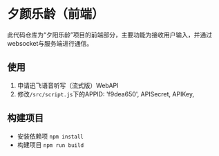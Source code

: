 # 夕颜乐龄（前端）

此代码仓库为“夕阳乐龄”项目的前端部分，主要功能为接收用户输入，并通过websocket与服务端进行通信。

## 使用

1. 申请迅飞语音听写（流式版）WebAPI
2. 修改`/src/script.js`下的APPID: 'f9dea650', APISecret, APIKey,

## 构建项目

- 安装依赖项
`npm install`
- 构建项目
`npm run build`
